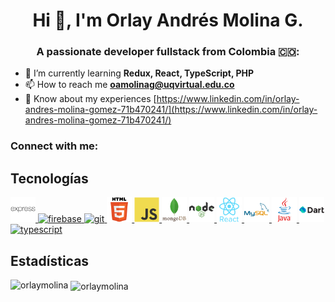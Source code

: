 <h1 align="center">Hi 👋, I'm Orlay Andrés Molina G.</h1>
<h3 align="center">A passionate developer fullstack from Colombia 🇨🇴: </h3>

- 🌱 I’m currently learning **Redux, React, TypeScript, PHP**
- 📫 How to reach me **oamolinag@uqvirtual.edu.co**
- 📄 Know about my experiences [https://www.linkedin.com/in/orlay-andres-molina-gomez-71b470241/](https://www.linkedin.com/in/orlay-andres-molina-gomez-71b470241/)

<h3 align="left">Connect with me:</h3>

## Tecnologías

<p align="left">
  <a href="https://expressjs.com" target="_blank" rel="noreferrer">
    <img src="https://raw.githubusercontent.com/devicons/devicon/master/icons/express/express-original-wordmark.svg" alt="express" width="40" height="40" />
  </a>
  <a href="https://firebase.google.com/" target="_blank" rel="noreferrer">
    <img src="https://www.vectorlogo.zone/logos/firebase/firebase-icon.svg" alt="firebase" width="40" height="40" />
  </a>
  <a href="https://git-scm.com/" target="_blank" rel="noreferrer">
    <img src="https://www.vectorlogo.zone/logos/git-scm/git-scm-icon.svg" alt="git" width="40" height="40" />
  </a>
  <a href="https://www.w3.org/html/" target="_blank" rel="noreferrer">
    <img src="https://raw.githubusercontent.com/devicons/devicon/master/icons/html5/html5-original-wordmark.svg" alt="html5" width="40" height="40" />
  </a>
  <a href="https://developer.mozilla.org/en-US/docs/Web/JavaScript" target="_blank" rel="noreferrer">
    <img src="https://raw.githubusercontent.com/devicons/devicon/master/icons/javascript/javascript-original.svg" alt="javascript" width="40" height="40" />
  </a>
  <a href="https://www.mongodb.com/" target="_blank" rel="noreferrer">
    <img src="https://raw.githubusercontent.com/devicons/devicon/master/icons/mongodb/mongodb-original-wordmark.svg" alt="mongodb" width="40" height="40" />
  </a>
  <a href="https://nodejs.org" target="_blank" rel="noreferrer">
    <img src="https://raw.githubusercontent.com/devicons/devicon/master/icons/nodejs/nodejs-original-wordmark.svg" alt="nodejs" width="40" height="40" />
  </a>
  <a href="https://reactjs.org/" target="_blank" rel="noreferrer">
    <img src="https://raw.githubusercontent.com/devicons/devicon/master/icons/react/react-original-wordmark.svg" alt="react" width="40" height="40" />
  </a>
  <a href="https://www.mysql.com/" target="_blank" rel="noreferrer">
    <img src="https://raw.githubusercontent.com/devicons/devicon/master/icons/mysql/mysql-original-wordmark.svg" alt="mysql" width="40" height="40" />
  </a>
  <a href="https://www.java.com/" target="_blank" rel="noreferrer">
    <img src="https://raw.githubusercontent.com/devicons/devicon/master/icons/java/java-original-wordmark.svg" alt="java" width="40" height="40" />
  </a>
  <a href="https://www.dart.dev/" target="_blank" rel="noreferrer">
    <img src="https://raw.githubusercontent.com/devicons/devicon/master/icons/dart/dart-original-wordmark.svg" alt="dart" width="40" height="40" />
  </a>
  <a href="https://www.typescript.org/" target="_blank" rel="noreferrer">
    <img src="https://raw.githubusercontent.com/devicons/devicon/master/icons/typescript/typescript-original-wordmark.svg" alt="typescript" width="40" height="40" />
  </a>
</p>

## Estadísticas


<p><img align="left" src="https://github-readme-stats.vercel.app/api/top-langs?username=orlaymolina&show_icons=true&locale=en&layout=compact" alt="orlaymolina" /></p>

<p>&nbsp;<img align="center" src="https://github-readme-stats.vercel.app/api?username=orlaymolina&show_icons=true&locale=en" alt="orlaymolina" /></p>

